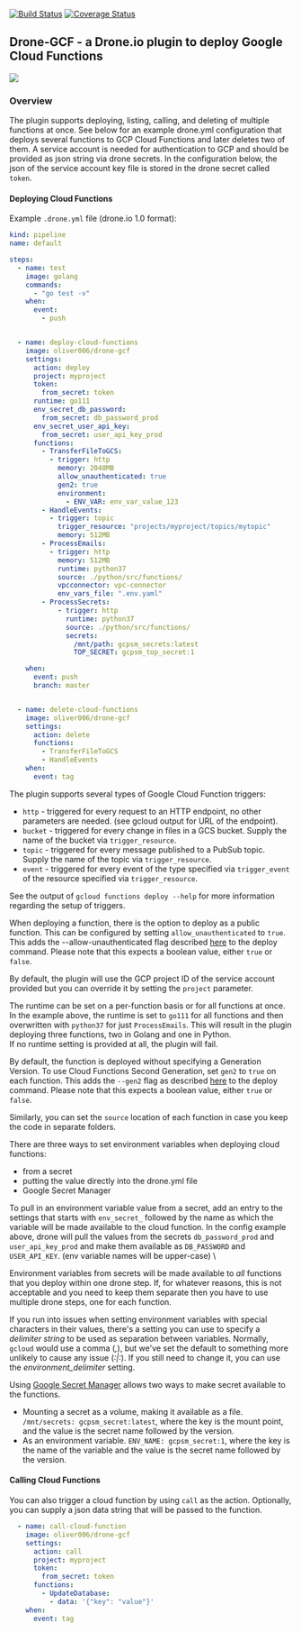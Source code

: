 [![Build Status](https://cloud.drone.io/api/badges/oliver006/drone-gcf/status.svg)](https://cloud.drone.io/oliver006/drone-gcf) [![Coverage Status](https://coveralls.io/repos/github/oliver006/drone-gcf/badge.svg?branch=master)](https://coveralls.io/github/oliver006/drone-gcf?branch=master)

## Drone-GCF - a Drone.io plugin to deploy Google Cloud Functions

![](google-cloud-functions.svg)


### Overview

The plugin supports deploying, listing, calling, and deleting of multiple functions at once.
See below for an example drone.yml configuration that deploys several functions
to GCP Cloud Functions and later deletes two of them.
A service account is needed for authentication to GCP and should be provided
as json string via drone secrets. In the configuration below, the json of
the service account key file is stored in the drone secret called `token`.

#### Deploying Cloud Functions

Example `.drone.yml` file (drone.io 1.0 format):

```yaml
kind: pipeline
name: default

steps:
  - name: test
    image: golang
    commands:
      - "go test -v"
    when:
      event:
        - push


  - name: deploy-cloud-functions
    image: oliver006/drone-gcf
    settings:
      action: deploy
      project: myproject
      token:
        from_secret: token
      runtime: go111
      env_secret_db_password:
        from_secret: db_password_prod
      env_secret_user_api_key:
        from_secret: user_api_key_prod
      functions:
        - TransferFileToGCS:
          - trigger: http
            memory: 2048MB
            allow_unauthenticated: true
            gen2: true
            environment:
              - ENV_VAR: env_var_value_123
        - HandleEvents:
          - trigger: topic
            trigger_resource: "projects/myproject/topics/mytopic"
            memory: 512MB
        - ProcessEmails:
          - trigger: http
            memory: 512MB
            runtime: python37
            source: ./python/src/functions/
            vpcconnector: vpc-connector
            env_vars_file: ".env.yaml"
        - ProcessSecrets:
            - trigger: http
              runtime: python37
              source: ./python/src/functions/
              secrets:
                /mnt/path: gcpsm_secrets:latest
                TOP_SECRET: gcpsm_top_secret:1

    when:
      event: push
      branch: master


  - name: delete-cloud-functions
    image: oliver006/drone-gcf
    settings:
      action: delete
      functions:
        - TransferFileToGCS
        - HandleEvents
    when:
      event: tag
```


The plugin supports several types of Google Cloud Function triggers:
- `http`   - triggered for every request to an HTTP endpoint, no other parameters are needed. (see gcloud output for URL of the endpoint).
- `bucket` - triggered for every change in files in a GCS bucket. Supply the name of the bucket via `trigger_resource`.
- `topic`  - triggered for every message published to a PubSub topic. Supply the name of the topic via `trigger_resource`.
- `event`  - triggered for every event of the type specified via `trigger_event` of the resource specified via `trigger_resource`.

See the output of `gcloud functions deploy --help` for more information regarding the setup of triggers.

When deploying a function, there is the option to deploy as a public function. This can be configured by setting `allow_unauthenticated` to `true`. This adds the --allow-unauthenticated flag described [here](https://cloud.google.com/sdk/gcloud/reference/functions/deploy#--allow-unauthenticated) to the deploy command. Please note that this expects a boolean value, either `true` or `false`.

By default, the plugin will use the GCP project ID of the service account provided but you can override it
by setting the `project` parameter.

The runtime can be set on a per-function basis or for all functions at once. In the example above, the runtime
is set to `go111` for all functions and then overwritten with `python37` for just `ProcessEmails`.
This will result in the plugin deploying three functions, two in Golang and one in Python. \
If no runtime setting is provided at all, the plugin will fail.

By default, the function is deployed without specifying a Generation Version. To use Cloud Functions Second Generation, set `gen2` to `true` on each function. This adds the `--gen2` flag as described [here](https://cloud.google.com/sdk/gcloud/reference/functions/deploy#--gen2) to the deploy command. Please note that this expects a boolean value, either `true` or `false`.

Similarly, you can set the `source` location of each function in case you keep the code in separate folders.

There are three ways to set environment variables when deploying cloud functions:
- from a secret
- putting the value directly into the drone.yml file
- Google Secret Manager

To pull in an environment variable value from a secret, add an entry to the settings that starts
with `env_secret_` followed by the name as which the variable will be made available to the cloud function.
In the config example above, drone will pull the values from the secrets `db_password_prod` and `user_api_key_prod` and
make them available as `DB_PASSWORD` and `USER_API_KEY`. (env variable names will be upper-case) \

Environment variables from secrets will be made available to *all* functions that you deploy within one drone step.
If, for whatever reasons, this is not acceptable and you need to keep them separate then you have to use
multiple drone steps, one for each function.

If you run into issues when setting environment variables with special characters in their values, there's a setting
you can use to specify a *delimiter string* to be used as separation between variables. Normally, `gcloud` would use a
comma (*,*), but we've set the default to something more unlikely to cause any issue (*:|:*). If you still need to change
it, you can use the *environment_delimiter* setting.

Using [Google Secret Manager](https://cloud.google.com/functions/docs/configuring/secrets#gcloud) allows two ways to make secret available to the functions.

- Mounting a secret as a volume, making it available as a file. `/mnt/secrets: gcpsm_secret:latest`, where the key is the mount point, and the value is the secret name followed by the version.
- As an environment variable. `ENV_NAME: gcpsm_secret:1`, where the key is the name of the variable and the value is the secret name followed by the version.

#### Calling Cloud Functions

You can also trigger a cloud function by using `call` as the action.
Optionally, you can supply a json data string that will be passed to the function.

```yaml
  - name: call-cloud-function
    image: oliver006/drone-gcf
    settings:
      action: call
      project: myproject
      token:
        from_secret: token
      functions:
        - UpdateDatabase:
          - data: '{"key": "value"}'
    when:
      event: tag

```

